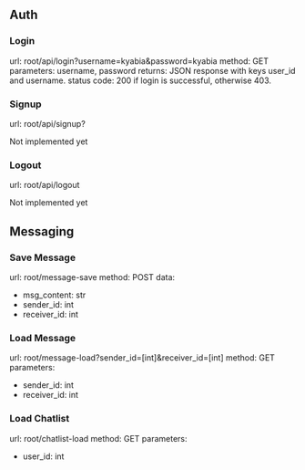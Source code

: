 ## Auth

### Login

url: root/api/login?username=kyabia&password=kyabia
method: GET
parameters: username, password
returns: JSON response with keys user_id and username.
status code: 200 if login is successful, otherwise 403.

### Signup

url: root/api/signup?

Not implemented yet

### Logout

url: root/api/logout

Not implemented yet


## Messaging

### Save Message

url: root/message-save
method: POST
data:
  - msg_content: str
  - sender_id: int
  - receiver_id: int

### Load Message

url: root/message-load?sender_id=[int]&receiver_id=[int]
method: GET
parameters:
  - sender_id: int
  - receiver_id: int

### Load Chatlist

url: root/chatlist-load
method: GET
parameters:
  - user_id: int
